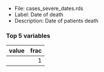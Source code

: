 

* File: cases_severe_dates.rds
* Label: Date of death
* Description: Date of patients death

### Top 5 variables
| value   |   frac |
|:--------|-------:|
|         |      1 |
        